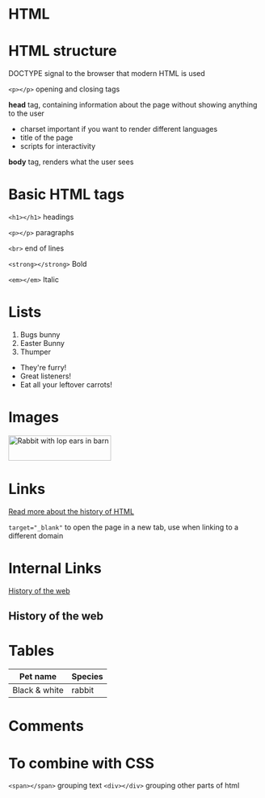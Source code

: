 HTML
========================================================


HTML structure
========================================================

DOCTYPE signal to the browser that modern HTML is used

`<p></p>` opening and closing tags

**head** tag, containing information about the page without showing anything to the user
	
- charset important if you want to render different languages
- title of the page
- scripts for interactivity

**body** tag, renders what the user sees

Basic HTML tags
========================================================

`<h1></h1>` headings

`<p></p>` paragraphs

`<br>` end of lines

`<strong></strong>` Bold

`<em></em>` Italic

Lists
========================================================

<ol>
    <li>Bugs bunny</li>
    <li>Easter Bunny</li>
    <li>Thumper</li>
</ol>

<ul>
    <li>They're furry!</li>
    <li>Great listeners!</li>
    <li>Eat all your leftover carrots!</li>
</ul>

Images
========================================================

<img src="https://www.kasandbox.org/programming-images/animals/rabbit.png" alt="Rabbit with lop ears in barn" width="203" height="50"> 

Links
========================================================

<a href="http://home.web.cern.ch/topics/birth-web">Read more about the history of HTML</a>

`target="_blank"` to open the page in a new tab, use when linking to a different domain

Internal Links
========================================================

<a href="#web-history">History of the web</a>

<h2 id="web-history">History of the web</h2>

Tables
========================================================

<table>
    <thead>
        <tr>
            <th>Pet name</th>
            <th>Species</th>
        </tr>
    </thead>
    <tbody>
        <tr>
            <td>Black & white</td>
            <td>rabbit</td>
        </tr>
    </tbody>
</table>

Comments
========================================================
<!-- Hello humans! -->

To combine with CSS
========================================================

`<span></span>` grouping text
`<div></div>` grouping other parts of html